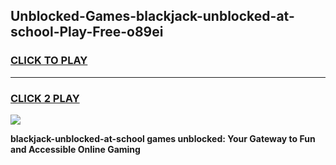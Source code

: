 
## Unblocked-Games-blackjack-unblocked-at-school-Play-Free-o89ei
<h3>
<a href="https://premium76.site?title=blackjack-unblocked-at-school&ref=10A">CLICK TO PLAY</a></h3>
<hr>

<h3>
<a href="https://premium76.site?title=blackjack-unblocked-at-school&ref=10A">CLICK 2 PLAY</a>
  
</h3>

<a href="https://premium76.site?title=blackjack-unblocked-at-school&ref=10A"><img src="https://clearcache.store/games.png"></a>


**blackjack-unblocked-at-school games unblocked: Your Gateway to Fun and Accessible Online Gaming**
